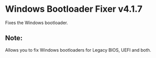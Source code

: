 # Windows Bootloader Fixer v4.1.7
Fixes the Windows bootloader.
## Note:
Allows you to fix Windows bootloaders for Legacy BIOS, UEFI and both.

